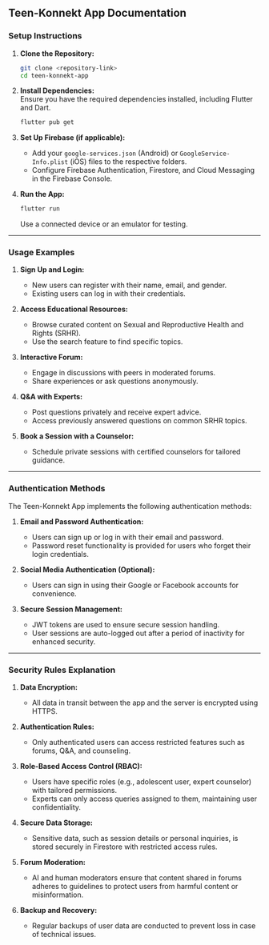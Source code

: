 ## Teen-Konnekt App Documentation  

### Setup Instructions  

1. **Clone the Repository:**  
   ```bash
   git clone <repository-link>
   cd teen-konnekt-app
   ```

2. **Install Dependencies:**  
   Ensure you have the required dependencies installed, including Flutter and Dart.  
   ```bash
   flutter pub get
   ```

3. **Set Up Firebase (if applicable):**  
   - Add your `google-services.json` (Android) or `GoogleService-Info.plist` (iOS) files to the respective folders.  
   - Configure Firebase Authentication, Firestore, and Cloud Messaging in the Firebase Console.  

4. **Run the App:**  
   ```bash
   flutter run
   ```  
   Use a connected device or an emulator for testing.  

---

### Usage Examples  

1. **Sign Up and Login:**  
   - New users can register with their name, email, and gender.  
   - Existing users can log in with their credentials.  

2. **Access Educational Resources:**  
   - Browse curated content on Sexual and Reproductive Health and Rights (SRHR).  
   - Use the search feature to find specific topics.  

3. **Interactive Forum:**  
   - Engage in discussions with peers in moderated forums.  
   - Share experiences or ask questions anonymously.  

4. **Q&A with Experts:**  
   - Post questions privately and receive expert advice.  
   - Access previously answered questions on common SRHR topics.  

5. **Book a Session with a Counselor:**  
   - Schedule private sessions with certified counselors for tailored guidance.  

---

### Authentication Methods  

The Teen-Konnekt App implements the following authentication methods:  

1. **Email and Password Authentication:**  
   - Users can sign up or log in with their email and password.  
   - Password reset functionality is provided for users who forget their login credentials.  

2. **Social Media Authentication (Optional):**  
   - Users can sign in using their Google or Facebook accounts for convenience.  

3. **Secure Session Management:**  
   - JWT tokens are used to ensure secure session handling.  
   - User sessions are auto-logged out after a period of inactivity for enhanced security.  

---

### Security Rules Explanation  

1. **Data Encryption:**  
   - All data in transit between the app and the server is encrypted using HTTPS.  

2. **Authentication Rules:**  
   - Only authenticated users can access restricted features such as forums, Q&A, and counseling.  

3. **Role-Based Access Control (RBAC):**  
   - Users have specific roles (e.g., adolescent user, expert counselor) with tailored permissions.  
   - Experts can only access queries assigned to them, maintaining user confidentiality.  

4. **Secure Data Storage:**  
   - Sensitive data, such as session details or personal inquiries, is stored securely in Firestore with restricted access rules.  

5. **Forum Moderation:**  
   - AI and human moderators ensure that content shared in forums adheres to guidelines to protect users from harmful content or misinformation.  

6. **Backup and Recovery:**  
   - Regular backups of user data are conducted to prevent loss in case of technical issues.  
